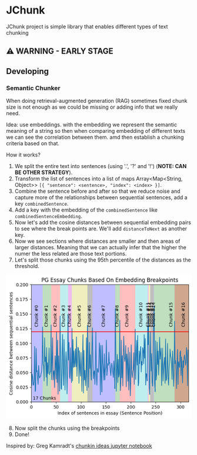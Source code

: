 # JChunk

JChunk project is simple library that enables different types of text chunking

## ⚠️ WARNING - EARLY STAGE

## Developing

### Semantic Chunker
When doing retrieval-augmented generation (RAG) sometimes fixed chunk size is not enough 
as we could be missing or adding info that we really need.

Idea: use embeddings. with the embedding we represent the semantic meaning of a string so then when comparing embedding of different texts we can see the correlation between them. amd then establish a 
chunking criteria based on that.

How it works?

1. We split the entire text into sentences (using '.', '?' and '!') (**NOTE: CAN BE OTHER STRATEGY**).
2. Transform the list of sentences into a list of maps Array<Map<String, Object>> `[{ "sentence": <sentence>, "index": <index> }]`.
3. Combine the sentence before and after so that we reduce noise and capture more of the relationships between sequential sentences, add a key `combinedSentence`.
4. Add a key with the embedding of the `combinedSentence` like `combinedSentenceEmbedding`.
5. Now let's add the cosine distances between sequential embedding pairs to see where the break points are. We'll add `distanceToNext` as another key.
6. Now we see sections where distances are smaller and then areas of larger distances. Meaning that we can actually infer that the higher the numer the less related are those text portions.
7. Let's split those chunks using the 95th percentile of the distances as the threshold.

![semantic-chunk](images/semantic-chunk.png)
   
8. Now split the chunks using the breakpoints
9. Done!


Inspired by: Greg Kamradt's [chunkin ideas jupyter notebook](https://github.com/FullStackRetrieval-com/RetrievalTutorials/blob/main/tutorials/LevelsOfTextSplitting/5_Levels_Of_Text_Splitting.ipynb)

